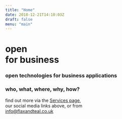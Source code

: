 ```yaml
---
title: "Home"
date: 2018-12-21T14:10:03Z
draft: false
menu: "main"
---
```


<h1>open<br/><span class='highlight'>for business</span></h1>
<div id='pg2-down-link'>
  <div id='pg2-link-background'>
    <h3>open technologies for business applications</h3>
    <h3>who, what, where, why, how?</h3>
    <p class='info'>find out more via the <a href='services'>Services page</a>,<br/>our social media links above, or from<br/>
    <a href='mailto:info@flaxandteal.co.uk'>info@flaxandteal.co.uk</a></p>
  </div>
</div>
